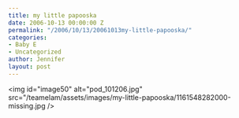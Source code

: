 ```yaml
---
title: my little papooska
date: 2006-10-13 00:00:00 Z
permalink: "/2006/10/13/20061013my-little-papooska/"
categories:
- Baby E
- Uncategorized
author: Jennifer
layout: post
---
```


<img id="image50" alt="pod_101206.jpg" src="/teamelam/assets/images/my-little-papooska/1161548282000-missing.jpg />
